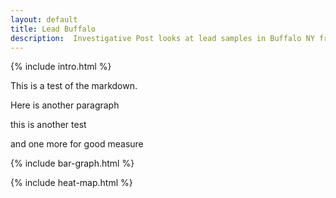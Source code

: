 ```yaml
---
layout: default
title: Lead Buffalo
description:  Investigative Post looks at lead samples in Buffalo NY from 2002-2014.
---
```

{% include intro.html %}

This is a test of the markdown.

Here is another paragraph

this is another test

and one more for good measure

{% include bar-graph.html %}

{% include heat-map.html %}
